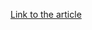 [Link to the article](https://www.clearskysec.com/wp-content/uploads/2016/01/Operation%20DustySky_TLP_WHITE.pdf)
